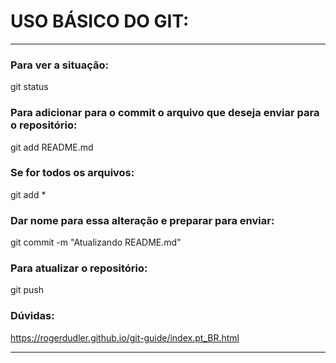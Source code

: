 # USO BÁSICO DO GIT:
------
### Para ver a situação:
git status

### Para adicionar para o commit o arquivo que deseja enviar para o repositório:
git add README.md

### Se for todos os arquivos:
git add *

### Dar nome para essa alteração e preparar para enviar:
git commit -m "Atualizando README.md"

### Para atualizar o repositório:
git push

### Dúvidas:
https://rogerdudler.github.io/git-guide/index.pt_BR.html

-----